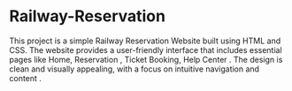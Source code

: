 # Railway-Reservation
This project is a simple Railway Reservation Website built using HTML and CSS. The website provides a user-friendly interface that includes essential pages like Home, Reservation , Ticket Booking, Help Center . The design is clean and visually appealing, with a focus on intuitive navigation and content .

